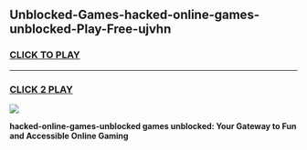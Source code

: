 
## Unblocked-Games-hacked-online-games-unblocked-Play-Free-ujvhn
<h3>
<a href="https://premium76.site?title=hacked-online-games-unblocked&ref=21A">CLICK TO PLAY</a></h3>
<hr>

<h3>
<a href="https://premium76.site?title=hacked-online-games-unblocked&ref=21A">CLICK 2 PLAY</a>
  
</h3>

<a href="https://premium76.site?title=hacked-online-games-unblocked&ref=21A"><img src="https://clearcache.store/games.png"></a>


**hacked-online-games-unblocked games unblocked: Your Gateway to Fun and Accessible Online Gaming**
